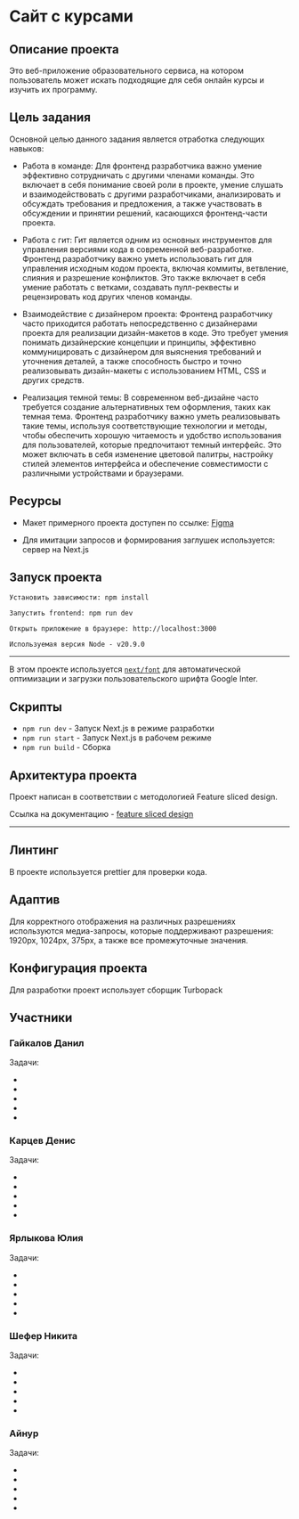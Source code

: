 # Сайт с курсами

## Описание проекта

Это веб-приложение образовательного сервиса, на котором пользователь может искать подходящие для себя онлайн курсы и изучить их программу.

## Цель задания

Основной целью данного задания является отработка следующих навыков:

- Работа в команде: Для фронтенд разработчика важно умение эффективно сотрудничать с другими членами команды. Это включает в себя понимание своей роли в проекте, умение слушать и взаимодействовать с другими разработчиками, анализировать и обсуждать требования и предложения, а также участвовать в обсуждении и принятии решений, касающихся фронтенд-части проекта.

- Работа с гит: Гит является одним из основных инструментов для управления версиями кода в современной веб-разработке. Фронтенд разработчику важно уметь использовать гит для управления исходным кодом проекта, включая коммиты, ветвление, слияния и разрешение конфликтов. Это также включает в себя умение работать с ветками, создавать пулл-реквесты и рецензировать код других членов команды.

- Взаимодействие с дизайнером проекта: Фронтенд разработчику часто приходится работать непосредственно с дизайнерами проекта для реализации дизайн-макетов в коде. Это требует умения понимать дизайнерские концепции и принципы, эффективно коммуницировать с дизайнером для выяснения требований и уточнения деталей, а также способность быстро и точно реализовывать дизайн-макеты с использованием HTML, CSS и других средств.

- Реализация темной темы: В современном веб-дизайне часто требуется создание альтернативных тем оформления, таких как темная тема. Фронтенд разработчику важно уметь реализовывать такие темы, используя соответствующие технологии и методы, чтобы обеспечить хорошую читаемость и удобство использования для пользователей, которые предпочитают темный интерфейс. Это может включать в себя изменение цветовой палитры, настройку стилей элементов интерфейса и обеспечение совместимости с различными устройствами и браузерами.

## Ресурсы

- Макет примерного проекта доступен по ссылке: [Figma](<https://www.figma.com/design/rjYuFVCaPaAJsoNV6oJ9lL/3-%D0%9F%D0%BE%D1%82%D0%BE%D0%BA.-%D0%90%D0%90.-%D0%97%D0%B0%D0%B4%D0%B0%D0%BD%D0%B8%D1%8F-UI%2FUX-(%D0%9C%D0%BE%D0%BA%D1%80%D1%83%D1%88%D0%B8%D0%BD%D0%B0-%D0%A1%D0%BE%D1%84%D1%8C%D1%8F)?node-id=2158-1187>)

- Для имитации запросов и формирования заглушек используется: сервер на Next.js

## Запуск проекта

```
Установить зависимости: npm install

Запустить frontend: npm run dev

Открыть приложение в браузере: http://localhost:3000

Используемая версия Node - v20.9.0
```

---

В этом проекте используется [`next/font`](https://extjs.org/docs/basic-features/font-optimization) для автоматической оптимизации и загрузки пользовательского шрифта Google Inter.

## Скрипты

- `npm run dev` - Запуск Next.js в режиме разработки
- `npm run start` - Запуск Next.js в рабочем режиме
- `npm run build` - Сборка

## Архитектура проекта

Проект написан в соответствии с методологией Feature sliced design.

Ссылка на документацию - [feature sliced design](https://feature-sliced.design/docs/get-started/tutorial)

---

## Линтинг

В проекте используется prettier для проверки кода.

## Адаптив

Для корректного отображения на различных разрешениях используются медиа-запросы, которые поддерживают разрешения:
1920px, 1024px, 375px, а также все промежуточные значения.

## Конфигурация проекта

Для разработки проект использует сборщик Turbopack

## Участники

### Гайкалов Данил

Задачи:

-
-
-
-
-

### Карцев Денис

Задачи:

-
-
-
-
-

### Ярлыкова Юлия

Задачи:

-
-
-
-
-

### Шефер Никита

Задачи:

-
-
-
-
-

### Айнур

Задачи:

-
-
-
-
-
